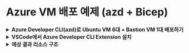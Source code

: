 # Azure VM 배포 예제 (azd + Bicep)

<details>
<summary><strong>Azure Developer CLI(azd)로 Ubuntu VM 6대 + Bastion VM 1대 배포하기</strong></summary>

## 사전 준비
- Azure CLI 설치: https://docs.microsoft.com/ko-kr/cli/azure/install-azure-cli
- Azure Developer CLI(azd) 설치: https://learn.microsoft.com/ko-kr/azure/developer/azure-developer-cli/install-azd
- (VSCode 권장) 확장: [Azure Developer CLI Extension](https://marketplace.visualstudio.com/items?itemName=ms-azuretools.azure-dev)

## 배포 방법

1. Azure 로그인
   ```bash
   az login
   ```
2. 리소스 그룹 생성 (예시)
   ```bash
   az group create --name rg-openinfradays-krc-01 --location koreacentral
   ```
3. (선택사항) SSH 키 생성 및 설정
   ```bash
   ./setup-ssh.sh
   ```
4. 배포 전 검증
   ```bash
   ./validate-deployment.sh
   ```
5. azd 프로젝트 초기화 (최초 1회)
   ```bash
   azd init
   ```
6. 배포
   ```bash
   azd up
   ```

## 아키텍처
- **Bastion VM**: Public IP를 가진 점프 서버 (SSH 접근 가능)
- **Worker VMs**: 6대의 Ubuntu VM (Private IP만, Bastion을 통해서만 접근 가능)
- **네트워크**: 동일한 VNet 내에서 통신
- **인증**: SSH 키 또는 패스워드 인증 지원

## Bastion VM 사용법
1. Bastion VM에 SSH 접속
   ```bash
   ssh azureuser@<bastion-public-ip>
   ```
   또는 SSH 키 사용시:
   ```bash
   ssh -i ~/.ssh/openinfradays azureuser@<bastion-public-ip>
   ```

2. Bastion에서 내부 VM들에 접속 (alias 사용)
   ```bash
   vm1  # openinfradays1 VM 접속
   vm2  # openinfradays2 VM 접속
   vm3  # openinfradays3 VM 접속
   vm4  # openinfradays4 VM 접속
   vm5  # openinfradays5 VM 접속
   vm6  # openinfradays6 VM 접속
   ```

3. SSH 연결 테스트 (배포 후 bastion VM에서 실행)
   ```bash
   ./test-ssh-connectivity.sh
   ```

## SSH 키 인증 동작 방식
- **외부 → Bastion**: 사용자의 SSH 키 (`~/.ssh/openinfradays`) 사용
- **Bastion → Worker VMs**: Bastion에서 자동 생성된 SSH 키 (`~/.ssh/bastion_key`) 사용
- 배포 중 Bastion VM이 자동으로 SSH 키를 생성하고 모든 Worker VM에 공개키를 배포
- SSH config에 각 VM별 IdentityFile이 설정되어 있어 별도 키 지정 불필요

## 옵션/파라미터
- **VM_NAME**: VM 이름 패턴 접두어 (예: openinfradays)
- **ADMIN_PASSWORD**: Ubuntu VM의 관리자 비밀번호 (SSH 키 미사용시)
  - 6-72자, 대문자/소문자/숫자/특수문자 중 최소 3가지 조합 필요
- **BASTION_PASSWORD**: Bastion VM의 관리자 비밀번호 (선택사항)
  - 설정하지 않으면 `azd up` 시 프롬프트로 입력받음
  - SSH 키 사용시 불필요
  - 6-72자, 대문자/소문자/숫자/특수문자 중 최소 3가지 조합 필요
- **SSH_PUBLIC_KEY**: SSH 공개키 (설정시 SSH 키 인증 사용, 비어있으면 패스워드 인증)

## 주요 azd 명령어
- 배포: `azd up`
- 삭제: `azd down`
- 상태 확인: `azd show`

## 헬퍼 스크립트
- **setup-ssh.sh**: SSH 키 생성 및 .env 파일 자동 설정
- **validate-deployment.sh**: 배포 전 설정 검증
- **test-ssh-connectivity.sh**: SSH 연결 테스트 (배포 후 bastion VM에서 실행)

## 환경 변수(.env) 설정
```env
ADMIN_PASSWORD=OpenInfraDays2025!        # Azure 복잡도 요구사항 충족 필요
# BASTION_PASSWORD=                      # 설정하지 않으면 azd up 시 프롬프트로 입력
VM_NAME=openinfradays
AZURE_RESOURCE_GROUP=rg-openinfradays-krc-01
SSH_PUBLIC_KEY=ssh-rsa AAAAB3... # SSH 키 사용시 공개키 내용 (선택사항)
```

## 배포 방법

### 1. 패스워드 인증으로 배포 (기본)
```bash
azd up
# 배포 중 bastion VM 패스워드를 프롬프트로 입력받습니다
```

### 2. SSH 키 인증으로 배포
```bash
./setup-ssh.sh  # SSH 키 생성 및 .env 파일 자동 설정
azd up          # 패스워드 프롬프트 없이 배포
```

> **패스워드 복잡도 요구사항**
> - 6-72자 길이
> - 대문자, 소문자, 숫자, 특수문자 중 최소 3가지 조합 필수

</details>

<details>
<summary><strong>VSCode에서 Azure Developer CLI Extension 설치</strong></summary>

1. VSCode 좌측 Extensions(확장) 메뉴 클릭
2. 'Azure Developer CLI' 검색 후 설치
3. 명령 팔레트(Ctrl+Shift+P)에서 `azd` 관련 명령 실행 가능

</details>

<details>
<summary><strong>예상 결과 리소스 구조</strong></summary>

- **Virtual Network**: vnet-{VMNAME}-krc-01
- **Subnets**: 
  - default (10.0.0.0/24) - Worker VMs용
  - bastion-subnet (10.0.1.0/24) - Bastion VM용
- **Network Security Groups**: 
  - nsg-{VMNAME}-krc-01 (VNet 내부 SSH만 허용)
  - nsg-bastion-{VMNAME}-krc-01 (외부 SSH 허용)
- **VMs**: 
  - {VMNAME}1 ~ {VMNAME}6 (Ubuntu 20.04 LTS, Private IP)
  - {VMNAME}-bastion (Ubuntu 20.04 LTS, Public IP)
- **NICs**: {VMNAME}1-nic ~ {VMNAME}6-nic, {VMNAME}-bastion-nic
- **Public IP**: {VMNAME}-bastion-pip (Bastion VM용)

</details>
